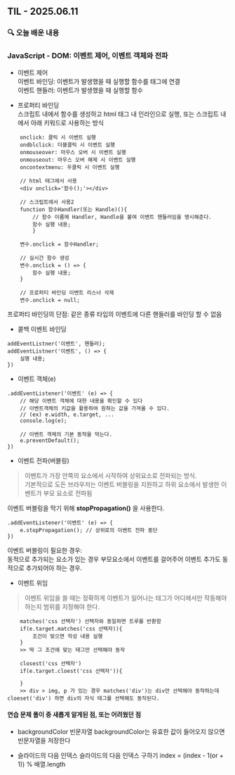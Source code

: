 ## TIL - 2025.06.11

### 🔍 오늘 배운 내용

### JavaScript - DOM: 이벤트 제어, 이벤트 객체와 전파

- 이벤트 제어<br>
이벤트 바인딩: 이벤트가 발생했을 때 실행할 함수를 태그에 연결<br>
이벤트 핸들러: 이벤트가 발생했을 때 실행할 함수

- 프로퍼티 바인딩<br>
스크립트 내에서 함수를 생성하고 html 태그 내 인라인으로 실행, 또는 스크립트 내에서 아래 키워드로 사용하는 방식
```
    onclick: 클릭 시 이벤트 실행
    ondblclick: 더블클릭 시 이벤트 실행
    onmouseover: 마우스 오버 시 이벤트 실행
    onmouseout: 마우스 오버 해제 시 이벤트 실행
    oncontextmenu: 우클릭 시 이벤트 실행

    // html 태그에서 사용
    <div onclick='함수();'></div>

    // 스크립트에서 사용2
    function 함수Handler(또는 Handle)(){
        // 함수 이름에 Handler, Handle을 붙여 이벤트 핸들러임을 명시해준다.
        함수 실행 내용;
        }

    변수.onclick = 함수Handler;

    // 실시간 함수 생성
    변수.onclick = () => {
        함수 실행 내용;
    }

    // 프로퍼티 바인딩 이벤트 리스너 삭제
    변수.onclick = null;
```
프로퍼티 바인딩의 단점: 같은 종류 타입의 이벤트에 다른 핸들러를 바인딩 할 수 없음


- 콜백 이벤트 바인딩     
```
addEventListner('이벤트', 핸들러);
addEventListner('이벤트', () => {
    실행 내용;
})
```

- 이벤트 객체(e)
```
.addEventListener('이벤트' (e) => {
    // 해당 이벤트 객체에 대한 내용을 확인할 수 있다
    // 이벤트객체의 키값을 활용하여 원하는 값을 가져올 수 있다.
    // (ex) e.width, e.target, ...
    console.log(e); 

    // 이벤트 객체의 기본 동작을 막는다.
    e.preventDefault();
})
```

- 이벤트 전파(버블링)
> 이벤트가 가장 안쪽의 요소에서 시작하여 상위요소로 전파되는 방식.<br>
기본적으로 도든 브라우저는 이벤트 버블링을 지원하고 하위 요소에서 발생한 이벤트가 부모 요소로 전파됨

이벤트 버블링을 막기 위해 **stopPropagation()** 을 사용한다.
```
.addEventListener('이벤트' (e) => {
    e.stopPropagation(); // 상위로의 이벤트 전파 중단
})
```

이벤트 버블링이 필요한 경우: <br>
동적으로 추가되는 요소가 있는 경우 부모요소에서 이벤트를 걸어주어 이벤트 추가도 동적으로 추가되어야 하는 경우. 

- 이벤트 위임
> 이벤트 위임을 쓸 때는 정확하게 이벤트가 일어나는 태그가 어디에서만 작동해야하는지 범위를 지정해야 한다.
```
    matches('css 선택자') 선택자와 동일하면 트루를 반환함
    if(e.target.matches('css 선택자)){
        조건이 맞으면 작성 내용 실행
    }
    >> 딱 그 조건에 맞는 태그만 선택해야 동작

    closest('css 선택자')
    if(e.target.cloest('css 선택자')){

    }
    >> div > img, p 가 있는 경우 matches('div')는 div만 선택해야 동작하는데 cloeset('div') 하면 div의 자식 태그를 선택해도 동작된다.
```
    
#### 연습 문제 풀이 중 새롭게 알게된 점, 또는 어려웠던 점
- backgroundColor 빈문자열
backgroundColor는 유효한 값이 들어오지 않으면 빈문자열을 저장한다

- 슬라이드의 다음 인덱스
슬라이드의 다음 인덱스 구하기 index = (index - 1(or + 1)) % 배열.length 
